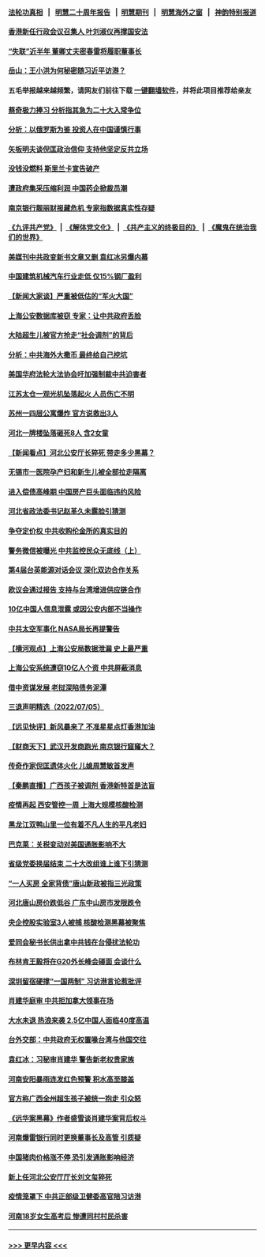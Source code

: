 #### [法轮功真相](https://github.com/gfw-breaker/truth/blob/master/README.md?t=0) &nbsp;&nbsp;|&nbsp;&nbsp; [明慧二十周年报告](https://github.com/gfw-breaker/mh-reports/blob/master/README.md?t=0) &nbsp;&nbsp;|&nbsp;&nbsp;[明慧期刊](https://github.com/gfw-breaker/mh-qikan) &nbsp;&nbsp;|&nbsp;&nbsp; [明慧海外之窗](https://github.com/gfw-breaker/mh-news/blob/master/README.md?t=0) &nbsp;&nbsp;|&nbsp;&nbsp; [神韵特别报道](https://github.com/gfw-breaker/mh-news/blob/master/shenyun.md?t=0)
#### [香港新任行政会议召集人 叶刘淑仪再撑国安法](../pages/nsc413/n13774965.md?t=07070301) 
#### [“失联”近半年 董卿丈夫密春雷将履职董事长](../pages/nsc413/n13775013.md?t=07070301) 
#### [岳山：王小洪为何秘密随习近平访港？](../pages/nsc413/n13774491.md?t=07070301) 
#### 五毛举报越来越频繁，请网友们前往下载 [一键翻墙软件](https://github.com/gfw-breaker/ssr-accounts)，并将此项目推荐给亲友
#### [蔡奇极力捧习 分析指其急为二十大入常争位](../pages/nsc413/n13775009.md?t=07070301) 
#### [分析：以俄罗斯为鉴 投资人在中国谨慎行事](../pages/nsc413/n13774847.md?t=07070301) 
#### [矢板明夫谈倪匡政治信仰 支持他坚定反共立场](../pages/nsc413/n13774886.md?t=07070301) 
#### [没钱没燃料 斯里兰卡宣告破产](../pages/nsc413/n13774927.md?t=07070301) 
#### [遭政府集采压缩利润 中国药企掀裁员潮](../pages/nsc413/n13774969.md?t=07070301) 
#### [南京银行靓丽财报藏危机 专家指数据真实性存疑](../pages/nsc413/n13774943.md?t=07070301) 
#### [《九评共产党》](https://github.com/begood0513/9ping.md/blob/master/README.md) &nbsp;|&nbsp; [《解体党文化》](../../../../jtdwh.md/blob/master/README.md)  &nbsp;|&nbsp; [《共产主义的终极目的》](../../../../gczydzjmd.md/blob/master/README.md) &nbsp;|&nbsp; [《魔鬼在统治我们的世界》](../../../../mgztzwmdsj.md/blob/master/README.md) 
#### [美媒刊中共政变新书文章又删 袁红冰另爆内幕](../pages/nsc413/n13774840.md?t=07070301) 
#### [中国建筑机械汽车行业走低 仅15%钢厂盈利](../pages/nsc413/n13774515.md?t=07070301) 
#### [【新闻大家谈】严重被低估的“军火大国”](../pages/nsc413/n13774488.md?t=07070301) 
#### [上海公安数据库被窃 专家：让中共政府丢脸](../pages/nsc413/n13774436.md?t=07070301) 
#### [大陆超生儿被官方抢走“社会调剂”的背后](../pages/nsc413/n13774832.md?t=07070301) 
#### [分析：中共海外大撒币 最终给自己挖坑](../pages/nsc413/n13774335.md?t=07070301) 
#### [美国华府法轮大法协会吁加强制裁中共迫害者](../pages/nsc413/n13774396.md?t=07070301) 
#### [江苏太仓一观光机坠落起火 人员伤亡不明](../pages/nsc413/n13774807.md?t=07070301) 
#### [苏州一四层公寓爆炸 官方说救出3人](../pages/nsc413/n13774770.md?t=07070301) 
#### [河北一牌楼坠落砸死8人 含2女童](../pages/nsc413/n13774733.md?t=07070301) 
#### [【新闻看点】河北公安厅长猝死 带走多少黑幕？](../pages/nsc413/n13774333.md?t=07070301) 
#### [无锡市一医院孕产妇和新生儿被全部拉走隔离](../pages/nsc413/n13774701.md?t=07070301) 
#### [进入偿债高峰期 中国房产巨头面临违约风险](../pages/nsc413/n13774314.md?t=07070301) 
#### [河北省政法委书记赵革久未露脸引猜测](../pages/nsc413/n13774573.md?t=07070301) 
#### [争夺定价权 中共收购伦金所的真实目的](../pages/nsc413/n13774609.md?t=07070301) 
#### [警务微信被曝光 中共监控民众无底线（上）](../pages/nsc413/n13774420.md?t=07070301) 
#### [第4届台英能源对话会议 深化双边合作关系](../pages/nsc413/n13774495.md?t=07070301) 
#### [欧议会通过报告 支持与台湾增进供应链合作](../pages/nsc413/n13774466.md?t=07070301) 
#### [10亿中国人信息泄露 或因公安内部不当操作](../pages/nsc413/n13774417.md?t=07070301) 
#### [中共太空军事化 NASA局长再提警告](../pages/nsc413/n13774393.md?t=07070301) 
#### [【横河观点】上海公安局数据泄漏 史上最严重](../pages/nsc413/n13774347.md?t=07070301) 
#### [上海公安系统遭窃10亿人个资 中共屏蔽消息](../pages/nsc413/n13774299.md?t=07070301) 
#### [借中资谋发展 老挝深陷债务泥潭](../pages/nsc413/n13774386.md?t=07070301) 
#### [三退声明精选（2022/07/05）](../pages/nsc413/n13774378.md?t=07070301) 
#### [【远见快评】新风暴来了 不准星星点灯香港加油](../pages/nsc413/n13774321.md?t=07070301) 
#### [【财商天下】武汉开发商跑光 南京银行窟窿大？](../pages/nsc413/n13774272.md?t=07070301) 
#### [传奇作家倪匡遗体火化 儿媳周慧敏首发声](../pages/nsc413/n13774312.md?t=07070301) 
#### [【秦鹏直播】广西孩子被调剂 香港新特首是法盲](../pages/nsc413/n13774340.md?t=07070301) 
#### [疫情再起 西安管控一周 上海大规模核酸检测](../pages/nsc413/n13774283.md?t=07070301) 
#### [黑龙江双鸭山里一位有着不凡人生的平凡老妇](../pages/nsc413/n13774224.md?t=07070301) 
#### [巴克莱：关税变动对美国通胀影响不大](../pages/nsc413/n13774227.md?t=07070301) 
#### [省级党委换届结束 二十大改组谁上谁下引猜测](../pages/nsc413/n13774231.md?t=07070301) 
#### [“一人买房 全家背债”唐山新政被指三光政策](../pages/nsc413/n13774239.md?t=07070301) 
#### [河北唐山房价跌低谷 广东中山房市发限跌令](../pages/nsc413/n13774050.md?t=07070301) 
#### [央企控股实验室3人被捕 核酸检测黑幕被聚焦](../pages/nsc413/n13774152.md?t=07070301) 
#### [爱同会秘书长供出拿中共钱在台侵扰法轮功](../pages/nsc413/n13773953.md?t=07070301) 
#### [布林肯王毅将在G20外长峰会碰面 会谈什么](../pages/nsc413/n13774153.md?t=07070301) 
#### [深圳留宿硬撑“一国两制” 习访港言论惹批评](../pages/nsc413/n13774168.md?t=07070301) 
#### [肖建华庭审 中共拒加拿大领事在场](../pages/nsc413/n13774155.md?t=07070301) 
#### [大水未退 热浪来袭 2.5亿中国人面临40度高温](../pages/nsc413/n13774061.md?t=07070301) 
#### [台外交部：中共政府无权置喙台湾与他国交往](../pages/nsc413/n13773963.md?t=07070301) 
#### [袁红冰：习秘审肖建华 警告新老权贵家族](../pages/nsc413/n13774091.md?t=07070301) 
#### [河南安阳暴雨连发红色预警 积水高至膝盖](../pages/nsc413/n13774003.md?t=07070301) 
#### [官方称广西全州超生孩子被统一抱走 引众怒](../pages/nsc413/n13773980.md?t=07070301) 
#### [《远华案黑幕》作者盛雪谈肖建华案背后权斗](../pages/nsc413/n13773995.md?t=07070301) 
#### [河南爆雷银行同时更换董事长及高管 引质疑](../pages/nsc413/n13773966.md?t=07070301) 
#### [中国猪肉价格涨不停 恐引发通胀影响经济](../pages/nsc413/n13773973.md?t=07070301) 
#### [新上任河北公安厅厅长刘文玺猝死](../pages/nsc413/n13773972.md?t=07070301) 
#### [疫情笼罩下 中共正部级卫健委高官陪习访港](../pages/nsc413/n13773801.md?t=07070301) 
#### [河南18岁女生高考后 惨遭同村村民杀害](../pages/nsc413/n13773887.md?t=07070301) 

----
#### [ >>> 更早内容 <<< ](../indexes/nsc413-earlier.md)
